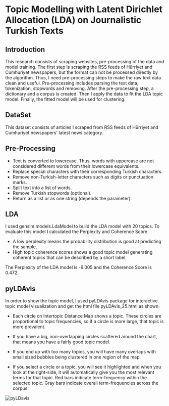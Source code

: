 # Topic Modelling with Latent Dirichlet Allocation (LDA) on Journalistic Turkish Texts

## Introduction

This research consists of scraping websites, pre-processing of the data and model training. The first step is scraping the RSS feeds of Hürriyet and Cumhuriyet newspapers, but the format can not be processed directly by the algorithm. Thus, I need pre-processing steps to make the raw text data clean and useful. Pre-processing includes parsing the text data, tokenization, stopwords and removing. After the pre-processing step, a dictionary and a corpus is created. Then I apply the data to fit the LDA topic model. Finally, the fitted model will be used for clustering.

## DataSet

This dataset consists of articles I scraped from RSS feeds of Hürriyet and Cumhuriyet newspapers' latest news category.

## Pre-Processing 

- Text is converted to lowercase. Thus, words with uppercase are not considered different words from their lowercase equivalents.
- Replace special characters with their corresponding Turkish characters.
- Remove non-Turkish-letter characters such as digits or punctuation marks.
- Split text into a list of words.
- Remove Turkish stopwords (optional).
- Return as a list or as one string (depends the parameter).

## LDA

I used gensim.models.LdaModel to build the LDA model with 20 topics. To evaluate this model I calculated the Perplexity and Coherence Score. 
- A low perplexity means the probability distribution is good at predicting the sample. 
- High topic coherence scores shows a good topic model generating coherent topics that can be described by a short label. 

The Perplexity of the LDA model is -9.005 and the Coherence Score is 0.472.

## pyLDAvis

In order to show the topic model, I used pyLDAvis package for interactive topic model visualization and get the html file pyLDAvis_25.html as shown. 

- Each circle on Intertopic Distance Map shows a topic. These circles are proportional to topic frequencies, so if a circle is more large, that topic is more prevalent.

- If you have a big, non-overlapping circles scattered around the chart, that means you have a fairly good topic model.

- If you end up with too many topics, you will have many overlaps with small sized bubbles being clustered in one region of the map.

- If you select a circle or a topic, you will see it highlighted and when you look at the right-side, it will automatically give you the most relevant terms for that topic. Red bars indicate term-frequency within the selected topic. Gray bars indicate overall term-frequencies across the corpus.

![pyLDavis](https://user-images.githubusercontent.com/43665538/58829755-4b946480-8651-11e9-8fa7-86b8d4842657.png)
